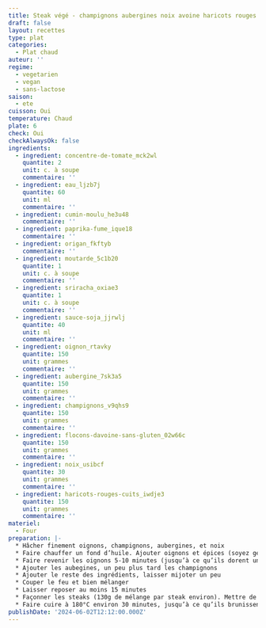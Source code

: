 ```yaml
---
title: Steak végé - champignons aubergines noix avoine haricots rouges - version améliorée
draft: false
layout: recettes
type: plat
categories:
  - Plat chaud
auteur: ''
regime:
  - vegetarien
  - vegan
  - sans-lactose
saison:
  - ete
cuisson: Oui
temperature: Chaud
plate: 6
check: Oui
checkAlwaysOk: false
ingredients:
  - ingredient: concentre-de-tomate_mck2wl
    quantite: 2
    unit: c. à soupe
    commentaire: ''
  - ingredient: eau_ljzb7j
    quantite: 60
    unit: ml
    commentaire: ''
  - ingredient: cumin-moulu_he3u48
    commentaire: ''
  - ingredient: paprika-fume_ique18
    commentaire: ''
  - ingredient: origan_fkftyb
    commentaire: ''
  - ingredient: moutarde_5c1b20
    quantite: 1
    unit: c. à soupe
    commentaire: ''
  - ingredient: sriracha_oxiae3
    quantite: 1
    unit: c. à soupe
    commentaire: ''
  - ingredient: sauce-soja_jjrwlj
    quantite: 40
    unit: ml
    commentaire: ''
  - ingredient: oignon_rtavky
    quantite: 150
    unit: grammes
    commentaire: ''
  - ingredient: aubergine_7sk3a5
    quantite: 150
    unit: grammes
    commentaire: ''
  - ingredient: champignons_v9qhs9
    quantite: 150
    unit: grammes
    commentaire: ''
  - ingredient: flocons-davoine-sans-gluten_02w66c
    quantite: 150
    unit: grammes
    commentaire: ''
  - ingredient: noix_usibcf
    quantite: 30
    unit: grammes
    commentaire: ''
  - ingredient: haricots-rouges-cuits_iwdje3
    quantite: 150
    unit: grammes
    commentaire: ''
materiel:
  - Four
preparation: |-
  * Hâcher finement oignons, champignons, aubergines, et noix
  * Faire chauffer un fond d’huile. Ajouter oignons et épices (soyez généreux.se sur le paprika).
  * Faire revenir les oignons 5-10 minutes (jusqu’à ce qu’ils dorent un peu)
  * Ajouter les aubegines, un peu plus tard les champignons
  * Ajouter le reste des ingrédients, laisser mijoter un peu
  * Couper le feu et bien mélanger
  * Laisser reposer au moins 15 minutes
  * Façonner les steaks (130g de mélange par steak environ). Mettre de l’huile sur les deux faces du steak (au pinceau c’est le mieux)
  * Faire cuire à 180°C environ 30 minutes, jusqu’à ce qu’ils brunissent un peu. Retourner en milieu de cuisson.
publishDate: '2024-06-02T12:12:00.000Z'
---
```


